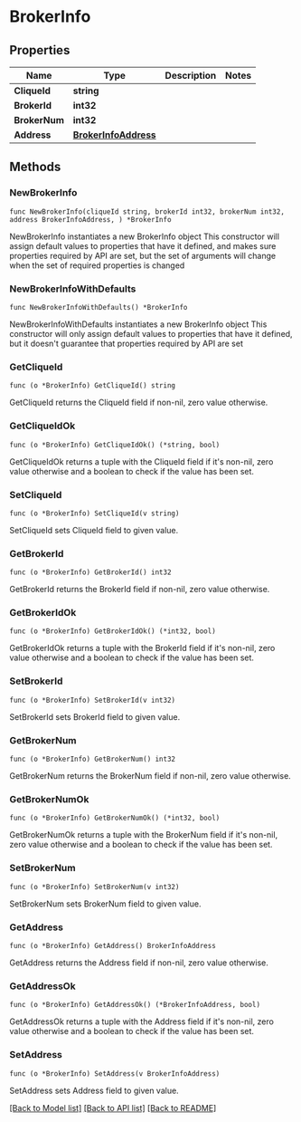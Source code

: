 # BrokerInfo

## Properties

Name | Type | Description | Notes
------------ | ------------- | ------------- | -------------
**CliqueId** | **string** |  | 
**BrokerId** | **int32** |  | 
**BrokerNum** | **int32** |  | 
**Address** | [**BrokerInfoAddress**](BrokerInfoAddress.md) |  | 

## Methods

### NewBrokerInfo

`func NewBrokerInfo(cliqueId string, brokerId int32, brokerNum int32, address BrokerInfoAddress, ) *BrokerInfo`

NewBrokerInfo instantiates a new BrokerInfo object
This constructor will assign default values to properties that have it defined,
and makes sure properties required by API are set, but the set of arguments
will change when the set of required properties is changed

### NewBrokerInfoWithDefaults

`func NewBrokerInfoWithDefaults() *BrokerInfo`

NewBrokerInfoWithDefaults instantiates a new BrokerInfo object
This constructor will only assign default values to properties that have it defined,
but it doesn't guarantee that properties required by API are set

### GetCliqueId

`func (o *BrokerInfo) GetCliqueId() string`

GetCliqueId returns the CliqueId field if non-nil, zero value otherwise.

### GetCliqueIdOk

`func (o *BrokerInfo) GetCliqueIdOk() (*string, bool)`

GetCliqueIdOk returns a tuple with the CliqueId field if it's non-nil, zero value otherwise
and a boolean to check if the value has been set.

### SetCliqueId

`func (o *BrokerInfo) SetCliqueId(v string)`

SetCliqueId sets CliqueId field to given value.


### GetBrokerId

`func (o *BrokerInfo) GetBrokerId() int32`

GetBrokerId returns the BrokerId field if non-nil, zero value otherwise.

### GetBrokerIdOk

`func (o *BrokerInfo) GetBrokerIdOk() (*int32, bool)`

GetBrokerIdOk returns a tuple with the BrokerId field if it's non-nil, zero value otherwise
and a boolean to check if the value has been set.

### SetBrokerId

`func (o *BrokerInfo) SetBrokerId(v int32)`

SetBrokerId sets BrokerId field to given value.


### GetBrokerNum

`func (o *BrokerInfo) GetBrokerNum() int32`

GetBrokerNum returns the BrokerNum field if non-nil, zero value otherwise.

### GetBrokerNumOk

`func (o *BrokerInfo) GetBrokerNumOk() (*int32, bool)`

GetBrokerNumOk returns a tuple with the BrokerNum field if it's non-nil, zero value otherwise
and a boolean to check if the value has been set.

### SetBrokerNum

`func (o *BrokerInfo) SetBrokerNum(v int32)`

SetBrokerNum sets BrokerNum field to given value.


### GetAddress

`func (o *BrokerInfo) GetAddress() BrokerInfoAddress`

GetAddress returns the Address field if non-nil, zero value otherwise.

### GetAddressOk

`func (o *BrokerInfo) GetAddressOk() (*BrokerInfoAddress, bool)`

GetAddressOk returns a tuple with the Address field if it's non-nil, zero value otherwise
and a boolean to check if the value has been set.

### SetAddress

`func (o *BrokerInfo) SetAddress(v BrokerInfoAddress)`

SetAddress sets Address field to given value.



[[Back to Model list]](../README.md#documentation-for-models) [[Back to API list]](../README.md#documentation-for-api-endpoints) [[Back to README]](../README.md)


